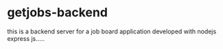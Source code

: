 # getjobs-backend
this is a backend server for a job board application developed with nodejs express js..... 
